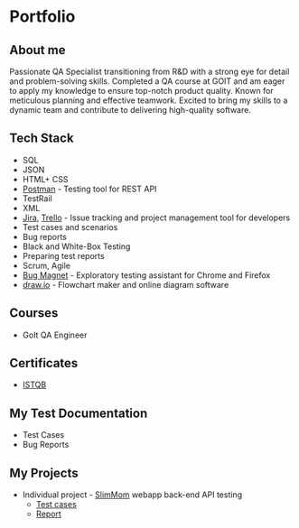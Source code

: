 # Portfolio

## About me

Passionate QA Specialist transitioning from R&D with a strong eye for detail and problem-solving skills. Completed a QA course at GOIT and am eager to apply my knowledge to ensure top-notch product quality. Known for meticulous planning and effective teamwork. Excited to bring my skills to a dynamic team and contribute to delivering high-quality software.

## Tech Stack
* SQL
* JSON
* HTML+ CSS
* [Postman](https://www.postman.com/) - Testing tool for REST API
* TestRail
* XML
* [Jira](https://www.atlassian.com/software/jira0), [Trello](https://trello.com/) - Issue tracking and project management tool for developers
* Test cases and scenarios
* Bug reports
* Black and White-Box Testing
* Preparing test reports
* Scrum, Agile
* [Bug Magnet](https://chrome.google.com/webstore/detail/bug-magnet/efhedldbjahpgjcneebmbolkalbhckfi?hl=pl) - Exploratory testing assistant for Chrome and Firefox
* [draw.io](https://app.diagrams.net/) - Flowchart maker and online diagram software

## Courses
* GoIt QA Engineer

## Certificates
  - [ISTQB](https://www.gasq.org/en/certification/check-a-certificate.html)

## My Test Documentation
* Test Cases
* Bug Reports

## My Projects
- Individual project - [SlimMom](https://slimmom-backend.goit.global/api-docs/#/) webapp back-end API testing 
    - [Test cases](https://docs.google.com/document/d/1cwPYPKIfXphk-UUOdf052yijsMyX39-4ztAoBFH0yzE/edit)
    - [Report](https://docs.google.com/document/d/1tgP7MO3mcTbXZEpAVjrDJeonm17lqSMTzQUeVLRxUzQ/edit?usp=sharing)
     
